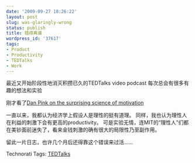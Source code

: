 ```yaml
---
date: '2009-09-27 18:26:22'
layout: post
slug: was-glaringly-wrong
status: publish
title: 错得离谱
wordpress_id: '37617'
tags:
- Product
- Productivity
- TEDTalks
- Work
---
```


最近又开始阶段性地消灭积攒已久的TEDTalks video podcast
每次总会有很多有趣的想法和实验

刚才看了[Dan Pink on the surprising science of motivation](http://www.ted.com/talks/dan_pink_on_motivation.html)

一直以来，我都认为经济学上假设人是理性的挺有道理。
同样，我也认为理性人在利益的刺激下会有更高的productivity。
可是实验无情，连MIT的“理性人”们都在美钞面前迷失了，看来金钱刺激的确有很大的局限性乃至副作用。

留此一片日志，也许几个月后还得靠这个错误来过活……

Technorati Tags:
[TEDTalks](http://technorati.com/tag/TEDTalks)

